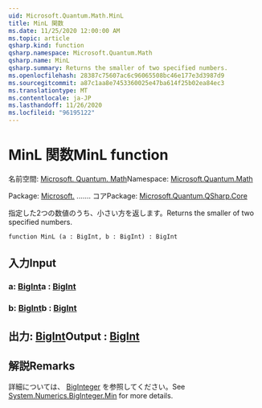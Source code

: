```yaml
---
uid: Microsoft.Quantum.Math.MinL
title: MinL 関数
ms.date: 11/25/2020 12:00:00 AM
ms.topic: article
qsharp.kind: function
qsharp.namespace: Microsoft.Quantum.Math
qsharp.name: MinL
qsharp.summary: Returns the smaller of two specified numbers.
ms.openlocfilehash: 28387c75607ac6c96065508bc46e177e3d3987d9
ms.sourcegitcommit: a87c1aa8e7453360025e47ba614f25b02ea84ec3
ms.translationtype: MT
ms.contentlocale: ja-JP
ms.lasthandoff: 11/26/2020
ms.locfileid: "96195122"
---
```

# <a name="minl-function"></a><span data-ttu-id="b4aa2-102">MinL 関数</span><span class="sxs-lookup"><span data-stu-id="b4aa2-102">MinL function</span></span>

<span data-ttu-id="b4aa2-103">名前空間: [Microsoft. Quantum. Math](xref:Microsoft.Quantum.Math)</span><span class="sxs-lookup"><span data-stu-id="b4aa2-103">Namespace: [Microsoft.Quantum.Math](xref:Microsoft.Quantum.Math)</span></span>

<span data-ttu-id="b4aa2-104">Package: [Microsoft.](https://nuget.org/packages/Microsoft.Quantum.QSharp.Core) ....... コア</span><span class="sxs-lookup"><span data-stu-id="b4aa2-104">Package: [Microsoft.Quantum.QSharp.Core](https://nuget.org/packages/Microsoft.Quantum.QSharp.Core)</span></span>


<span data-ttu-id="b4aa2-105">指定した2つの数値のうち、小さい方を返します。</span><span class="sxs-lookup"><span data-stu-id="b4aa2-105">Returns the smaller of two specified numbers.</span></span>

```qsharp
function MinL (a : BigInt, b : BigInt) : BigInt
```


## <a name="input"></a><span data-ttu-id="b4aa2-106">入力</span><span class="sxs-lookup"><span data-stu-id="b4aa2-106">Input</span></span>

### <a name="a--bigint"></a><span data-ttu-id="b4aa2-107">a: [BigInt](xref:microsoft.quantum.lang-ref.bigint)</span><span class="sxs-lookup"><span data-stu-id="b4aa2-107">a : [BigInt](xref:microsoft.quantum.lang-ref.bigint)</span></span>




### <a name="b--bigint"></a><span data-ttu-id="b4aa2-108">b: [BigInt](xref:microsoft.quantum.lang-ref.bigint)</span><span class="sxs-lookup"><span data-stu-id="b4aa2-108">b : [BigInt](xref:microsoft.quantum.lang-ref.bigint)</span></span>





## <a name="output--bigint"></a><span data-ttu-id="b4aa2-109">出力: [BigInt](xref:microsoft.quantum.lang-ref.bigint)</span><span class="sxs-lookup"><span data-stu-id="b4aa2-109">Output : [BigInt](xref:microsoft.quantum.lang-ref.bigint)</span></span>



## <a name="remarks"></a><span data-ttu-id="b4aa2-110">解説</span><span class="sxs-lookup"><span data-stu-id="b4aa2-110">Remarks</span></span>

<span data-ttu-id="b4aa2-111">詳細については、 [BigInteger](https://docs.microsoft.com/dotnet/api/system.numerics.biginteger.min) を参照してください。</span><span class="sxs-lookup"><span data-stu-id="b4aa2-111">See [System.Numerics.BigInteger.Min](https://docs.microsoft.com/dotnet/api/system.numerics.biginteger.min) for more details.</span></span>